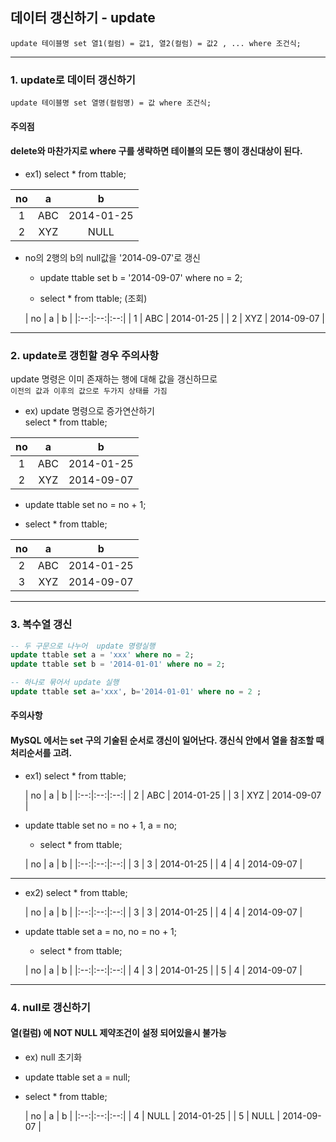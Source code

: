 ## 데이터 갱신하기 - update

```
update 테이블명 set 열1(컬럼) = 값1, 열2(컬럼) = 값2 , ... where 조건식;
```

---
### 1. update로 데이터 갱신하기
```
update 테이블명 set 열명(컬럼명) = 값 where 조건식;
```
#### 주의점
#### delete와 마찬가지로 where 구를 생략하면 테이블의 모든 행이 갱신대상이 된다.
      
  
- ex1) select * from ttable;
 
 | no | a    | b          |
|:--:|:--:|:--:|
|  1 | ABC  | 2014-01-25 |
|  2 | XYZ  | NULL       |

-  no의 2행의 b의 null값을 '2014-09-07'로 갱신
   - update ttable set b = '2014-09-07' where no = 2;
   
   - select * from ttable; (조회)
   
   | no | a    | b          |
|:--:|:--:|:--:|
|  1 | ABC  | 2014-01-25 |
|  2 | XYZ  | 2014-09-07 |
   
---
### 2. update로 갱힌할 경우 주의사항
 update 명령은 이미 존재하는 행에 대해 값을 갱신하므로  
 `이전의 값과 이후의 값으로 두가지 상태를 가짐`   
 
 - ex) update 명령으로 증가연산하기  
  select * from ttable;  
 
 | no | a    | b          |
|:--:|:--:|:--:|
|  1 | ABC  | 2014-01-25 |
|  2 | XYZ  | 2014-09-07 |

   - update ttable set no = no + 1;
   
   - select * from ttable;
   
   | no | a    | b          |
|:--:|:--:|:--:|
|  2 | ABC  | 2014-01-25 |
|  3 | XYZ  | 2014-09-07 |

--- 
### 3. 복수열 갱신

```sql
-- 두 구문으로 나누어  update 명령실행
update ttable set a = 'xxx' where no = 2;
update ttable set b = '2014-01-01' where no = 2;

-- 하나로 묶어서 update 실행
update ttable set a='xxx', b='2014-01-01' where no = 2 ;
```

#### 주의사항
#### MySQL 에서는 set 구의 기술된 순서로 갱신이 일어난다.  갱신식 안에서 열을 참조할 때 처리순서를 고려.
- ex1) select * from ttable;

   | no | a    | b          |
|:--:|:--:|:--:|
|  2 | ABC  | 2014-01-25 |
|  3 | XYZ  | 2014-09-07 |

- update ttable set no = no + 1, a = no;
  - select * from ttable;
  
  | no | a    | b          |
|:--:|:--:|:--:|
|  3 | 3    | 2014-01-25 |
|  4 | 4    | 2014-09-07 |

---
- ex2) select * from ttable;
  
  | no | a    | b          |
|:--:|:--:|:--:|
|  3 | 3    | 2014-01-25 |
|  4 | 4    | 2014-09-07 |

- update ttable set a = no, no = no + 1;
  - select * from ttable;
  
  | no | a    | b          |
|:--:|:--:|:--:|
|  4 | 3    | 2014-01-25 |
|  5 | 4    | 2014-09-07 |

--- 
### 4. null로 갱신하기
#### 열(컬럼) 에 NOT NULL 제약조건이 설정 되어있을시 불가능
- ex) null 초기화  

- update ttable set a = null;

- select * from ttable;
 
  | no | a    | b          |
|:--:|:--:|:--:|
|  4 | NULL | 2014-01-25 |
|  5 | NULL | 2014-09-07 |